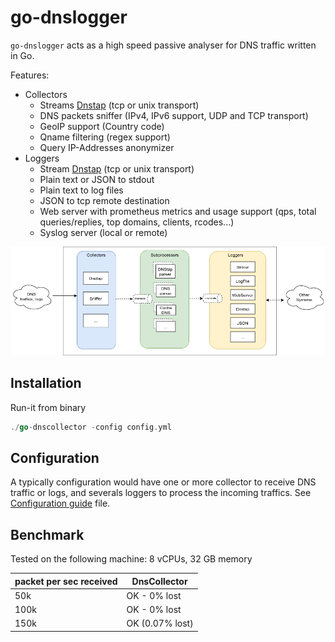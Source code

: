 # go-dnslogger

`go-dnslogger` acts as a high speed passive analyser for DNS traffic written in Go.

Features:
- Collectors 
    - Streams [Dnstap](https://dnstap.info/) (tcp or unix transport) 
    - DNS packets sniffer (IPv4, IPv6 support, UDP and TCP transport)
    - GeoIP support (Country code)
    - Qname filtering (regex support)
    - Query IP-Addresses anonymizer
- Loggers
    - Stream [Dnstap](https://dnstap.info/) (tcp or unix transport)
    - Plain text or JSON to stdout
    - Plain text to log files
    - JSON to tcp remote destination
    - Web server with prometheus metrics and usage support (qps, total queries/replies, top domains, clients, rcodes...) 
    - Syslog server (local or remote)

![overview](doc/overview.png)

## Installation

Run-it from binary

```go
./go-dnscollector -config config.yml
```

## Configuration

A typically configuration would have one or more collector to receive DNS traffic or logs, and severals loggers to process the 
incoming traffics. See [Configuration guide](doc/configuration.md) file.

## Benchmark

Tested on the following machine: 8 vCPUs, 32 GB memory

| packet per sec received| DnsCollector |
| ---- | ---- | 
| 50k   | OK - 0% lost| 
| 100k   | OK - 0% lost| 
| 150k   | OK (0.07% lost)|